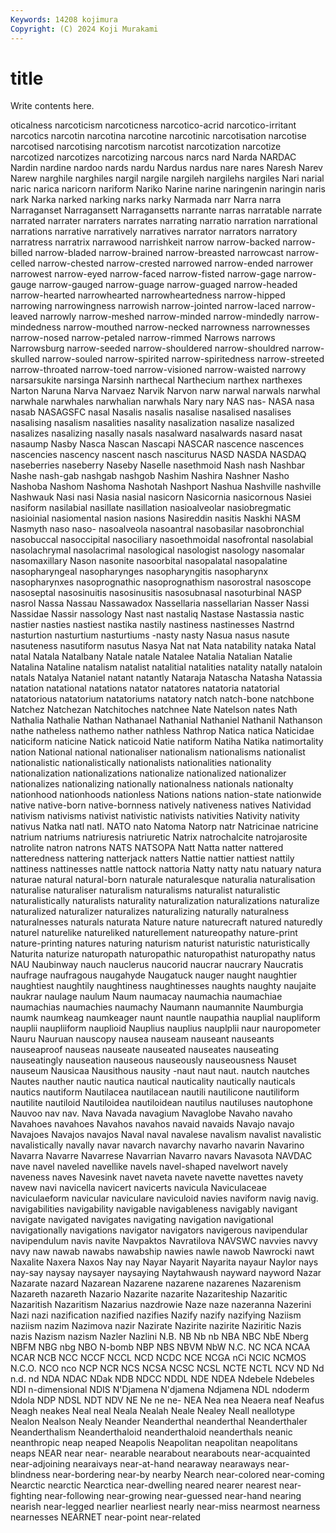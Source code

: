 ```yaml
---
Keywords: 14208 kojimura
Copyright: (C) 2024 Koji Murakami
---
```


# title

Write contents here.



oticalness narcoticism narcoticness narcotico-acrid narcotico-irritant narcotics narcotin narcotina narcotine
narcotinic narcotisation narcotise narcotised narcotising narcotism narcotist narcotization narcotize narcotized
narcotizes narcotizing narcous narcs nard Narda NARDAC Nardin nardine nardoo
nards nardu Nardus nardus nare nares Naresh Narev Narew narghile
narghiles nargil nargile nargileh nargilehs nargiles Nari narial naric narica
naricorn nariform Nariko Narine narine naringenin naringin naris nark Narka
narked narking narks narky Narmada narr Narra narra Narraganset Narragansett
Narragansetts narrante narras narratable narrate narrated narrater narraters narrates narrating
narratio narration narrational narrations narrative narratively narratives narrator narrators narratory
narratress narratrix narrawood narrishkeit narrow narrow-backed narrow-billed narrow-bladed narrow-brained narrow-breasted
narrowcast narrow-celled narrow-chested narrow-crested narrowed narrow-ended narrower narrowest narrow-eyed narrow-faced
narrow-fisted narrow-gage narrow-gauge narrow-gauged narrow-guage narrow-guaged narrow-headed narrow-hearted narrowhearted narrowheartedness
narrow-hipped narrowing narrowingness narrowish narrow-jointed narrow-laced narrow-leaved narrowly narrow-meshed narrow-minded
narrow-mindedly narrow-mindedness narrow-mouthed narrow-necked narrowness narrownesses narrow-nosed narrow-petaled narrow-rimmed Narrows
narrows Narrowsburg narrow-seeded narrow-shouldered narrow-shouldred narrow-skulled narrow-souled narrow-spirited narrow-spiritedness narrow-streeted
narrow-throated narrow-toed narrow-visioned narrow-waisted narrowy narsarsukite narsinga Narsinh narthecal Narthecium
narthex narthexes Narton Naruna Narva Narvaez Narvik Narvon narw narwal
narwals narwhal narwhale narwhales narwhalian narwhals Nary nary NAS nas-
NASA nasa nasab NASAGSFC nasal Nasalis nasalis nasalise nasalised nasalises
nasalising nasalism nasalities nasality nasalization nasalize nasalized nasalizes nasalizing nasally
nasals nasalward nasalwards nasard nasat nasaump Nasby Nasca Nascan Nascapi
NASCAR nascence nascences nascencies nascency nascent nasch nasciturus NASD NASDA
NASDAQ naseberries naseberry Naseby Naselle nasethmoid Nash nash Nashbar Nashe
nash-gab nashgab nashgob Nashim Nashira Nashner Nasho Nashoba Nashom Nashoma
Nashotah Nashport Nashua Nashville nashville Nashwauk Nasi nasi Nasia nasial
nasicorn Nasicornia nasicornous Nasiei nasiform nasilabial nasillate nasillation nasioalveolar nasiobregmatic
nasioinial nasiomental nasion nasions Nasireddin nasitis Naskhi NASM Nasmyth naso
naso- nasoalveola nasoantral nasobasilar nasobronchial nasobuccal nasoccipital nasociliary nasoethmoidal nasofrontal
nasolabial nasolachrymal nasolacrimal nasological nasologist nasology nasomalar nasomaxillary Nason nasonite
nasoorbital nasopalatal nasopalatine nasopharyngeal nasopharynges nasopharyngitis nasopharynx nasopharynxes nasoprognathic nasoprognathism
nasorostral nasoscope nasoseptal nasosinuitis nasosinusitis nasosubnasal nasoturbinal NASP nasrol Nassa
Nassau Nassawadox Nassellaria nassellarian Nasser Nassi Nassidae Nassir nassology Nast
nast nastaliq Nastase Nastassia nastic nastier nasties nastiest nastika nastily
nastiness nastinesses Nastrnd nasturtion nasturtium nasturtiums -nasty nasty Nasua nasus
nasute nasuteness nasutiform nasutus Nasya Nat nat Nata natability nataka
Natal natal Natala Natalbany Natale natale Natalee Natalia Natalian Natalie
Natalina Nataline natalism natalist natalitial natalities natality natally nataloin natals
Natalya Nataniel natant natantly Nataraja Natascha Natasha Natassia natation natational
natations natator natatores natatoria natatorial natatorious natatorium natatoriums natatory natch
natch-bone natchbone Natchez Natchezan Natchitoches natchnee Nate Natelson nates Nath
Nathalia Nathalie Nathan Nathanael Nathanial Nathaniel Nathanil Nathanson nathe natheless
nathemo nather nathless Nathrop Natica natica Naticidae naticiform naticine Natick
naticoid Natie natiform Natiha Natika natimortality nation National national nationaliser
nationalism nationalisms nationalist nationalistic nationalistically nationalists nationalities nationality nationalization nationalizations
nationalize nationalized nationalizer nationalizes nationalizing nationally nationalness nationals nationalty nationhood
nationhoods nationless Nations nations nation-state nationwide native native-born native-bornness natively
nativeness natives Natividad nativism nativisms nativist nativistic nativists nativities Nativity
nativity nativus Natka natl natl. NATO nato Natoma Natorp natr
Natricinae natricine natrium natriums natriuresis natriuretic Natrix natrochalcite natrojarosite natrolite
natron natrons NATS NATSOPA Natt Natta natter nattered natteredness nattering
natterjack natters Nattie nattier nattiest nattily nattiness nattinesses nattle nattock
nattoria Natty natty natu natuary natura naturae natural natural-born naturale
naturalesque naturalia naturalisation naturalise naturaliser naturalism naturalisms naturalist naturalistic naturalistically
naturalists naturality naturalization naturalizations naturalize naturalized naturalizer naturalizes naturalizing naturally
naturalness naturalnesses naturals naturata Nature nature naturecraft natured naturedly naturel
naturelike natureliked naturellement natureopathy nature-print nature-printing natures naturing naturism naturist
naturistic naturistically Naturita naturize naturopath naturopathic naturopathist naturopathy natus NAU
Naubinway nauch nauclerus naucorid naucrar naucrary Naucratis naufrage naufragous naugahyde
Naugatuck nauger naught naughtier naughtiest naughtily naughtiness naughtinesses naughts naughty
naujaite naukrar naulage naulum Naum naumacay naumachia naumachiae naumachias naumachies
naumachy Naumann naumannite Naumburgia naumk naumkeag naumkeager naunt nauntle naupathia
nauplial naupliform nauplii naupliiform nauplioid Nauplius nauplius nauplplii naur nauropometer
Nauru Nauruan nauscopy nausea nauseam nauseant nauseants nauseaproof nauseas nauseate
nauseated nauseates nauseating nauseatingly nauseation nauseous nauseously nauseousness Nauset nauseum
Nausicaa Nausithous nausity -naut naut naut. nautch nautches Nautes nauther
nautic nautica nautical nauticality nautically nauticals nautics nautiform Nautilacea nautilacean
nautili nautilicone nautiliform nautilite nautiloid Nautiloidea nautiloidean nautilus nautiluses nautophone
Nauvoo nav nav. Nava Navada navagium Navaglobe Navaho navaho Navahoes
navahoes Navahos navahos navaid navaids Navajo navajo Navajoes Navajos navajos
Naval naval navalese navalism navalist navalistic navalistically navally navar navarch
navarchy navarho navarin Navarino Navarra Navarre Navarrese Navarrian Navarro navars
Navasota NAVDAC nave navel naveled navellike navels navel-shaped navelwort navely
naveness naves Navesink navet naveta navete navette navettes navety navew
navi navicella navicert navicerts navicula Naviculaceae naviculaeform navicular naviculare naviculoid
navies naviform navig navig. navigabilities navigability navigable navigableness navigably navigant
navigate navigated navigates navigating navigation navigational navigationally navigations navigator navigators
navigerous navipendular navipendulum navis navite Navpaktos Navratilova NAVSWC navvies navvy
navy naw nawab nawabs nawabship nawies nawle nawob Nawrocki nawt
Naxalite Naxera Naxos Nay nay Nayar Nayarit Nayarita nayaur Naylor
nays nay-say naysay naysayer naysaying Naytahwaush nayward nayword Nazar Nazarate
nazard Nazarean Nazarene nazarene nazarenes Nazarenism Nazareth nazareth Nazario Nazarite
nazarite Nazariteship Nazaritic Nazaritish Nazaritism Nazarius nazdrowie Naze naze nazeranna
Nazerini Nazi nazi nazification nazified nazifies Nazify nazify nazifying Naziism
naziism nazim Nazimova nazir Nazirate Nazirite nazirite Naziritic Nazis nazis
Nazism nazism Nazler Nazlini N.B. NB Nb nb NBA NBC
NbE Nberg NBFM NBG nbg NBO N-bomb NBP NBS NBVM
NbW N.C. NC NCA NCAA NCAR NCB NCC NCCF NCCL
NCD NCDC NCE NCGA nCi NCIC NCMOS N.C.O. NCO nco
NCP NCR NCS NCSA NCSC NCSL NCTE NCTL NCV ND
Nd n.d. nd NDA NDAC NDak NDB NDCC NDDL NDE
NDEA Ndebele Ndebeles NDI n-dimensional NDIS N'Djamena N'djamena Ndjamena NDL
ndoderm Ndola NDP NDSL NDT NDV NE Ne ne ne-
NEA Nea nea Neaera neaf Neafus Neagh neakes Neal neal
Neala Nealah Neale Nealey Neall neallotype Nealon Nealson Nealy Neander
Neanderthal neanderthal Neanderthaler Neanderthalism Neanderthaloid neanderthaloid neanderthals neanic neanthropic neap
neaped Neapolis Neapolitan neapolitan neapolitans neaps NEAR near near- nearable
nearabout nearabouts near-acquainted near-adjoining nearaivays near-at-hand nearaway nearaways near-blindness near-bordering
near-by nearby Nearch near-colored near-coming Nearctic nearctic Nearctica near-dwelling neared
nearer nearest near-fighting near-following near-growing near-guessed near-hand nearing nearish near-legged
nearlier nearliest nearly near-miss nearmost nearness nearnesses NEARNET near-point near-related
